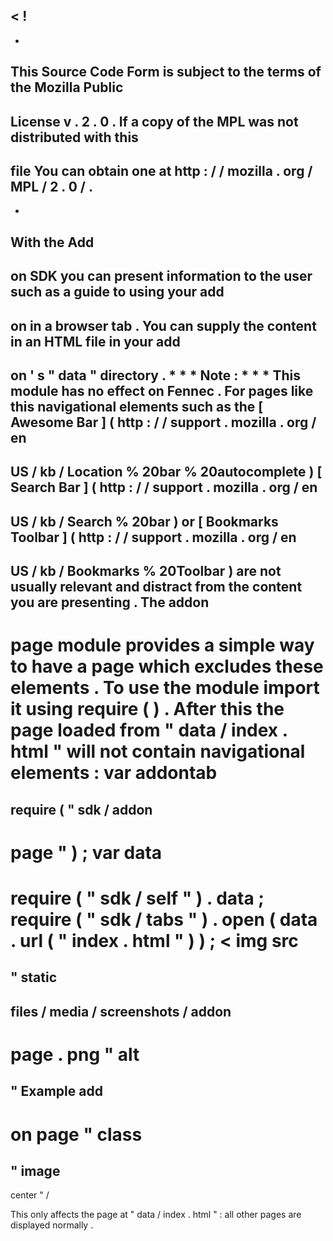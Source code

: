 <
!
-
-
This
Source
Code
Form
is
subject
to
the
terms
of
the
Mozilla
Public
-
License
v
.
2
.
0
.
If
a
copy
of
the
MPL
was
not
distributed
with
this
-
file
You
can
obtain
one
at
http
:
/
/
mozilla
.
org
/
MPL
/
2
.
0
/
.
-
-
>
With
the
Add
-
on
SDK
you
can
present
information
to
the
user
such
as
a
guide
to
using
your
add
-
on
in
a
browser
tab
.
You
can
supply
the
content
in
an
HTML
file
in
your
add
-
on
'
s
"
data
"
directory
.
*
*
*
Note
:
*
*
*
This
module
has
no
effect
on
Fennec
.
For
pages
like
this
navigational
elements
such
as
the
[
Awesome
Bar
]
(
http
:
/
/
support
.
mozilla
.
org
/
en
-
US
/
kb
/
Location
%
20bar
%
20autocomplete
)
[
Search
Bar
]
(
http
:
/
/
support
.
mozilla
.
org
/
en
-
US
/
kb
/
Search
%
20bar
)
or
[
Bookmarks
Toolbar
]
(
http
:
/
/
support
.
mozilla
.
org
/
en
-
US
/
kb
/
Bookmarks
%
20Toolbar
)
are
not
usually
relevant
and
distract
from
the
content
you
are
presenting
.
The
addon
-
page
module
provides
a
simple
way
to
have
a
page
which
excludes
these
elements
.
To
use
the
module
import
it
using
require
(
)
.
After
this
the
page
loaded
from
"
data
/
index
.
html
"
will
not
contain
navigational
elements
:
var
addontab
=
require
(
"
sdk
/
addon
-
page
"
)
;
var
data
=
require
(
"
sdk
/
self
"
)
.
data
;
require
(
"
sdk
/
tabs
"
)
.
open
(
data
.
url
(
"
index
.
html
"
)
)
;
<
img
src
=
"
static
-
files
/
media
/
screenshots
/
addon
-
page
.
png
"
alt
=
"
Example
add
-
on
page
"
class
=
"
image
-
center
"
/
>
This
only
affects
the
page
at
"
data
/
index
.
html
"
:
all
other
pages
are
displayed
normally
.
